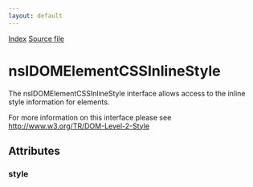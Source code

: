```yaml
---
layout: default
---
```

<div id='links'><a href="../index.html">Index</a>
<a href="http://dxr.mozilla.org/mozilla-central/source/dom/interfaces/css/nsIDOMElementCSSInlineStyle.idl">Source file</a>
</div>

# nsIDOMElementCSSInlineStyle #
  
The nsIDOMElementCSSInlineStyle interface allows access to the inline  
style information for elements.  
  
For more information on this interface please see  
http://www.w3.org/TR/DOM-Level-2-Style  
  

## Attributes ##

### style ###
